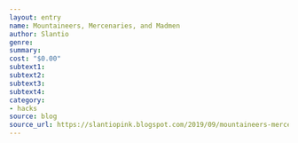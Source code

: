 ```yaml
---
layout: entry 
name: Mountaineers, Mercenaries, and Madmen
author: Slantio
genre: 
summary: 
cost: "$0.00"
subtext1: 
subtext2: 
subtext3: 
subtext4: 
category:
- hacks
source: blog
source_url: https://slantiopink.blogspot.com/2019/09/mountaineers-mercenaries-and-madmen.html?
---
```

